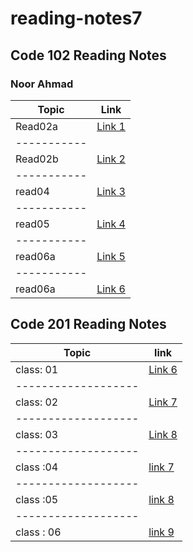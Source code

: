 # reading-notes7

## Code 102  Reading Notes

### Noor Ahmad

| Topic     | Link                   
|-----------| -------------------  
| Read02a   | [Link 1 ](./read02a.md)
|-----------|
| Read02b   | [Link 2 ](./read02b.md)
|-----------|
| read04    | [Link 3 ](./read04.md) 
|-----------|
| read05    | [Link 4 ](./read05.md)
|-----------|
| read06a   | [Link 5 ](./read06a.md)
|-----------|
| read06a   | [Link 6 ](./read06b.md)

## Code 201 Reading Notes

| Topic             | link
|-------------------|-----------------------
|class: 01          | [Link 6 ](./read001.md)
|-------------------|
|class: 02          | [Link 7 ](./class02.md)
|-------------------|
|class: 03          | [Link 8 ](./class03.md)
|-------------------|
|class :04          | [link 7 ](./class04.md)
|-------------------|
| class :05         | [link 8 ](./class05.md)
|-------------------|
|class : 06         | [link 9 ](./class06.md)